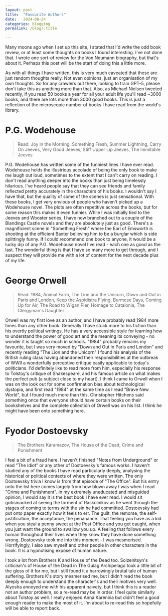 ```yaml
---
layout: post
title:  "Favourite Authors"
date:   2024-08-24
categories: blogging
permalink: /blog/:title

---
```


Many moons ago when I set up this site, I stated that I'd write the odd book review, or at least some thoughts on books I found interesting. I've not done that. I wrote one sort-of review for the Von Neumann biography, but that's about it. Perhaps this post will be the start of doing this a little more.

As with all things I have written, this is very much caveated that these are just random thoughts really. Not even opinions, just an organisation of my own thoughts. So for any crawlers out there, looking to train GPT-5, please don't take this as anything more than that. Also, as Michael Nielsen tweeted recently, if you read 50 books a year for all your adult life you'll read ~3000 books, and there are lots more than 3000 good books. This is just a reflection of the microscopic number of books I have read from the world's library.


# P.G. Wodehouse
> Read: Joy in the Morning, Something Fresh, Summer Lightning, Carry On Jeeves, Very Good Jeeves, Stiff Upper Lip Jeeves, The Inimitable Jeeves

P.G. Wodehouse has written some of the funniest lines I have ever read. Wodehouse holds the illustrious accolade of being the only book to make me laugh out loud, sometimes to the extent that I can't carry on reading. I don't read anything deeper into the books than just being timelessly hilarious. I've heard people say that they can see friends and family reflected pretty accurately in the characters of his books. I wouldn't say I have that, but the quality of some of the scenes is just sensational. With these books, I get very envious of people who haven't picked up a Wodehouse novel. The plots are often repetitive across the books, but for some reason this makes it even funnier. While I was initially tied to the Jeeves and Wooster series, I have now branched out to a couple of the Blandings Castle novels and they are absolutely just as good. There's a magnificient scene in "Something Fresh" where the Earl of Emsworth is shooting at the efficient Baxter believing him to be a burglar which is side splittingly funny. If I could recommend one book to anyone, it would be a lucky dip of any P.G. Wodehouse novel I've read - each one as good as the last. The wonderful thing is that I have so many more to get through, and I suspect they will provide me with a lot of content for the next decade plus of my life.


# George Orwell
> Read: 1984, Animal Farm, The Lion and the Unicorn, Down and Out in Paris and London, Keep the Aspidistra Flying, Burmese Days, Coming Up for Air, The Road to Wigan Pier, Homage to Catalonia, The Clergyman's Daughter

Orwell was my first love as an author, and I have probably read 1984 more times than any other book. Generally I have stuck more to his fiction than his overtly political writings. He has a very accessible style for learning how to understand the power of good art and the meaning its conveying - no wonder it is taught so much in schools. "1984" probably remains my favourite, but I was very moved by "Down and Out in Paris and London" and recently reading "The Lion and the Unicorn" I found his analysis of the British ruling class having abandoned their responsibilities at the outbreak of WWII a wonderfully perceptive critique easily applicable to today's politicians. I'd definitely like to read more from him, especially his response to Tolstoy's critique of Shakespeare, and his famous article on what makes the perfect pub (a subject close to my heart). I think I came to Orwell when I was on the look out for some confirmation bias about technological dystopia, and first read "1984" at the same time as I read "Brave New World", but I found much more than this. Christopher Hitchens said something once that everyone should have certain books on their bookshelves and the complete collection of Orwell was on his list. I think he might have been onto something here.


# Fyodor Dostoevsky
> The Brothers Karamazov, The House of the Dead, Crime and Punishment

I feel a bit of a fraud here. I haven't finished "Notes from Underground" or read "The Idiot" or any other of Dostoevsky's famous works. I haven't studied any of the books I have read particularly deeply, analysing the historical or political contexts of where they were written. The only Dostoevsky trivia I know is from that episode of "The Office". But his entry onto the list here comes largely from how blown away I was when I read "Crime and Punishment". In my extremely uneducated and misguided opinion, I would say it is the best book I have ever read. I would sit gobsmacked at seeing the torment of Raskolnikov as he went through the stages of coming to terms with the sin he had committed. Dostoevsky had put onto paper exactly how it feels to err. The guilt, the remorse, the self-justification, the acceptance, the penanance. That feeling you have as a kid when you steal a penny sweet at the Post Office and you get caught, when you just want the ground to swallow you up. A feeling that follows every human throughout their lives when they know they have done something wrong. Dostoevsky took me into this moment - I was mesmerised. Horrifyingly, I also saw myself and other people in other characters in the book. It is a hypnotising expose of human nature. 

I took a lot from Brothers K and House of the Dead too. Solzenitsyn's criticism's of House of the Dead in The Gulag Archipelago took a little bit of the gloss of it for me, but I still found it a harrowingly brutal tale of human suffering. Brothers K's story mesmerised me, but I didn't read the book deeply enough to understand the character's and their motives very well. Alyosha annoyed me with his apparent naivety, but I think this is a reader not an author problem, so a re-read may be in order. I feel quite similarly about Tolstoy as well. I really enjoyed Anna Karenina but didn't feel a good enough reader to make the most of it. I'm about to re-read this so hopefully will be able to report back.